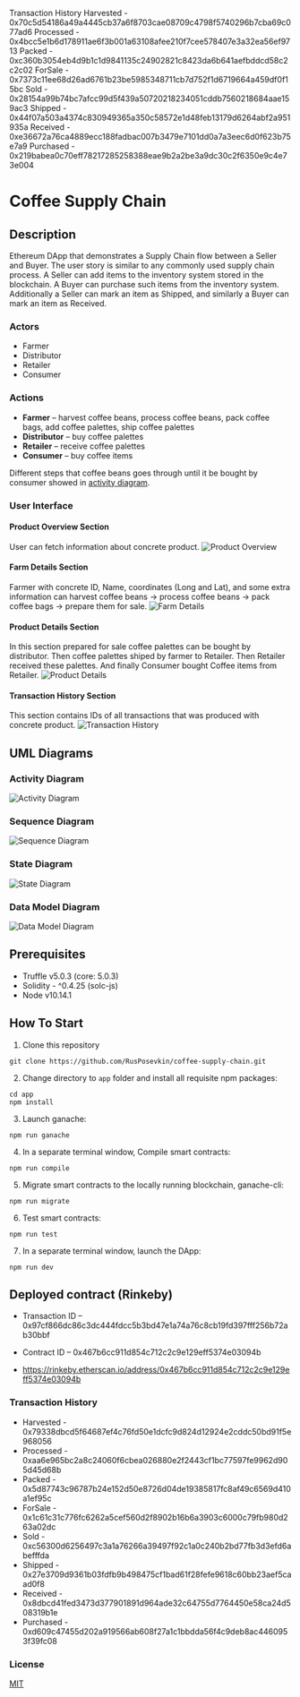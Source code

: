 Transaction History
Harvested - 0x70c5d54186a49a4445cb37a6f8703cae08709c4798f5740296b7cba69c077ad6
Processed - 0x4bcc5e1b6d178911ae6f3b001a63108afee210f7cee578407e3a32ea56ef9713
Packed - 0xc360b3054eb4d9b1c1d9841135c24902821c8423da6b641aefbddcd58c2c2c02
ForSale - 0x7373c11ee68d26ad6761b23be5985348711cb7d752f1d6719664a459df0f15bc
Sold - 0x28154a99b74bc7afcc99d5f439a50720218234051cddb7560218684aae159ac3
Shipped - 0x44f07a503a4374c830949365a350c58572e1d48feb13179d6264abf2a951935a
Received - 0xe36672a76ca4889ecc188fadbac007b3479e7101dd0a7a3eec6d0f623b75e7a9
Purchased - 0x219babea0c70eff78217285258388eae9b2a2be3a9dc30c2f6350e9c4e73e004

# Coffee Supply Chain

## Description
Ethereum DApp that demonstrates a Supply Chain flow between a Seller and Buyer. The user story is similar to any commonly used supply chain process. A Seller can add items to the inventory system stored in the blockchain. A Buyer can purchase such items from the inventory system. Additionally a Seller can mark an item as Shipped, and similarly a Buyer can mark an item as Received.

### Actors
* Farmer
* Distributor
* Retailer
* Consumer

### Actions
* **Farmer** – harvest coffee beans, process coffee beans, pack coffee bags, add coffee palettes, ship coffee palettes
* **Distributor** – buy coffee palettes
* **Retailer** – receive coffee palettes
* **Consumer** – buy coffee items 

Different steps that coffee beans goes through until it be bought by consumer showed in [activity diagram](#activity-diagram).

### User Interface

#### Product Overview Section
User can fetch information about concrete product.
![Product Overview](./img/product_overview.png "Product Overview")

#### Farm Details Section 
Farmer with concrete ID, Name, coordinates (Long and Lat), and some extra information can harvest coffee beans → process coffee beans → pack coffee bags → prepare them for sale.
![Farm Details](./img/farm_details.png "Farm Details")

#### Product Details Section
In this section prepared for sale coffee palettes can be bought by distributor. 
Then coffee palettes shiped by farmer to Retailer. Then Retailer received these palettes.
And finally Consumer bought Coffee items from Retailer.
![Product Details](./img/product_details.png "Product Details")

#### Transaction History Section 
This section contains IDs of all transactions that was produced with concrete product.
![Transaction History](./img/transaction_history.png "Transaction History")

## UML Diagrams

### Activity Diagram
![Activity Diagram](./uml/Activity%20Diagram.png "Activity Diagram")

### Sequence Diagram
![Sequence Diagram](./uml/Sequence%20Diagram.png "Sequence Diagram")

### State Diagram
![State Diagram](./uml/State%20Diagram.png "State Diagram")

### Data Model Diagram
![Data Model Diagram](./uml/Data%20Model%20Diagram.png "Data Model Diagram")


## Prerequisites

* Truffle v5.0.3 (core: 5.0.3)
* Solidity - ^0.4.25 (solc-js)
* Node v10.14.1

## How To Start
1. Clone this repository
```
git clone https://github.com/RusPosevkin/coffee-supply-chain.git
```
2. Change directory to ```app``` folder and install all requisite npm packages:
```
cd app
npm install
```
3. Launch ganache:
```
npm run ganache 
```
4. In a separate terminal window, Compile smart contracts:
```
npm run compile 
```
5. Migrate smart contracts to the locally running blockchain, ganache-cli:
```
npm run migrate 
```
6. Test smart contracts:
```
npm run test 
```
7. In a separate terminal window, launch the DApp:
```
npm run dev
```

## Deployed contract (Rinkeby) 
* Transaction ID – 0x97cf866dc86c3dc444fdcc5b3bd47e1a74a76c8cb19fd397fff256b72ab30bbf 
* Contract ID – 0x467b6cc911d854c712c2c9e129eff5374e03094b

* https://rinkeby.etherscan.io/address/0x467b6cc911d854c712c2c9e129eff5374e03094b

### Transaction History 
* Harvested - 0x79338dbcd5f64687ef4c76fd50e1dcfc9d824d12924e2cddc50bd91f5e968056
* Processed - 0xaa6e965bc2a8c24060f6cbea026880e2f2443cf1bc77597fe9962d905d45d68b
* Packed - 0x5d87743c96787b24e152d50e8726d04de19385817fc8af49c6569d410a1ef95c
* ForSale - 0x1c61c31c776fc6262a5cef560d2f8902b16b6a3903c6000c79fb980d263a02dc
* Sold - 0xc56300d6256497c3a1a76266a39497f92c1a0c240b2bd77fb3d3efd6abefffda
* Shipped - 0x27e3709d9361b03fdfb9b498475cf1bad61f28fefe9618c60bb23aef5caad0f8
* Received - 0x8dbcd41fed3473d377901891d964ade32c64755d7764450e58ca24d508319b1e
* Purchased - 0xd609c47455d202a919566ab608f27a1c1bbdda56f4c9deb8ac4460953f39fc08

### License
[MIT](LICENSE)
